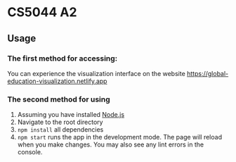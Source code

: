 # CS5044 A2

## Usage

### The first method for accessing:
You can experience the visualization interface on the website https://global-education-visualization.netlify.app

### The second method for using
1. Assuming you have installed [Node.js](https://nodejs.org/en/download/)
2. Navigate to the root directory
3. `npm install` all dependencies
4. `npm start` runs the app in the development mode. The page will reload when you make changes. You may also see any
   lint errors in the console.
